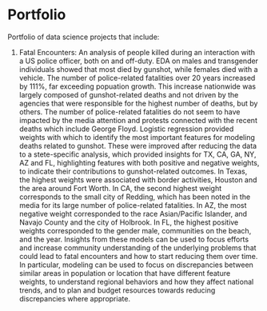 # Portfolio
Portfolio of data science projects that include:

1) Fatal Encounters: An analysis of people killed during an interaction with a US police officer, both on and off-duty. EDA on males and transgender individuals showed that most died by gunshot, while females died with a vehicle. The number of police-related fatalities over 20 years increased by 111%, far exceeding popuation growth. This increase nationwide was largely composed of gunshot-related deaths and not driven by the agencies that were responsible for the highest number of deaths, but by others. The number of police-related fatalities do not seem to have impacted by the media attention and protests connected with the recent deaths which include George Floyd. Logistic regression provided weights with which to identify the most important features for modeling deaths related to gunshot. These were improved after reducing the data to a stete-specific analysis, which provided insights for TX, CA, GA, NY, AZ and FL, highlighting features with both positive and negative weights, to indicate their contributions to gunshot-related outcomes. In Texas, the highest weights were associated with border activities, Houston and the area around Fort Worth. In CA, the second highest weight corresponds to the small city of Redding, which has been noted in the media for its large number of police-related fatalities. In AZ, the most negative weight corresponded to the race Asian/Pacific Islander, and Navajo County and the city of Holbrook. In FL, the highest positive weights corresponded to the gender male, communities on the beach, and the year. Insights from these models can be used to focus efforts and increase community understanding of the underlying problems that could lead to fatal encounters and how to start reducing them over time. In particular, modeling can be used to focus on discrepancies between similar areas in population or location that have different feature weights, to understand regional behaviors and how they affect national trends, and to plan and budget resources towards reducing discrepancies where appropriate.
